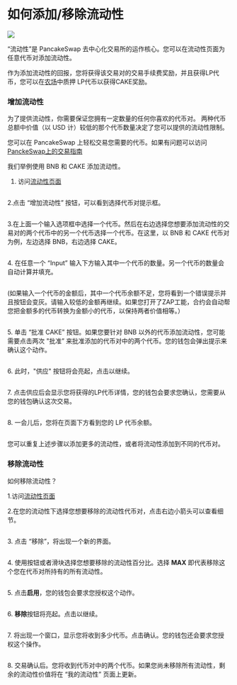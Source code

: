 # 如何添加/移除流动性

![](../../.gitbook/assets/how-to-add-remove-liquidity-header.png)

“流动性”是 PancakeSwap 去中心化交易所的运作核心。您可以在流动性页面为任意代币对添加流动性。

作为添加流动性的回报，您将获得该交易对的交易手续费奖励，并且获得LP代币，您可以在[农场](https://pancakeswap.finance/farms)中质押 LP代币以获得CAKE奖励。

### 增加流动性

为了提供流动性，你需要保证您拥有一定数量的任何你喜欢的代币对。 两种代币总额中价值（以 USD 计）较低的那个代币数量决定了您可以提供的流动性限制。

您可以在 PancakeSwap 上轻松交易您需要的代币。如果有问题可以访问 [PanckeSwap上的交易指南](ru-he-jin-hang-jiao-yi.md)

我们举例使用 BNB 和 CAKE 添加流动性。

1. 访问[流动性页面](https://exchange.pancakeswap.finance/#/pool)

<figure><img src="../../.gitbook/assets/我的流动性 0.png" alt=""><figcaption></figcaption></figure>

2.点击 “增加流动性” 按钮，可以看到选择代币对提示框。

<figure><img src="../../.gitbook/assets/选择代币对.png" alt=""><figcaption></figcaption></figure>

3.在上面一个输入选项框中选择一个代币。然后在右边选择您想要添加流动性的交易对的两个代币中的另一个代币选择一个代币。在这里，以 BNB 和 CAKE 代币对为例，左边选择 BNB，右边选择 CAKE。

<figure><img src="../../.gitbook/assets/选择bnbcake.png" alt=""><figcaption></figcaption></figure>

4\. 在任意一个 “Input” 输入下方输入其中一个代币的数量。另一个代币的数量会自动计算并填充。

<figure><img src="../../.gitbook/assets/添加流动性.png" alt=""><figcaption></figcaption></figure>

(如果输入一个代币的金额后，其中一个代币余额不足，您将看到一个错误提示并且按钮会变灰。请输入较低的金额再继续。如果您打开了ZAP工能，合约会自动帮您把金额多的代币转换为金额小的代币，以保持两者价值相等。）

<figure><img src="../../.gitbook/assets/cake不足 (1).png" alt=""><figcaption></figcaption></figure>

5\. 单击 “批准 CAKE” 按钮。如果您要针对 BNB 以外的代币添加流动性，您可能需要点击两次 "批准” 来批准添加的代币对中的两个代币。您的钱包会弹出提示来确认这个动作。

<figure><img src="../../.gitbook/assets/添加流动性 (2).png" alt=""><figcaption></figcaption></figure>

6\. 此时，"供应" 按钮将会亮起，点击以继续。

<figure><img src="../../.gitbook/assets/供应按钮.png" alt=""><figcaption></figcaption></figure>

7\. 点击供应后会显示您将获得的LP代币详情，您的钱包会要求您确认，您需要从您的钱包确认这次交易。



<figure><img src="../../.gitbook/assets/点击供应后.png" alt=""><figcaption></figcaption></figure>

8\.  一会儿后，您将在页面下方看到您的 LP 代币余额。

<figure><img src="../../.gitbook/assets/钱包中的LP代币.png" alt=""><figcaption></figcaption></figure>

您可以重复上述步骤以添加更多的流动性，或者将流动性添加到不同的代币对。

### 移除流动性

如何移除流动性？

1.访问[流动性页面](https://pancakeswap.finance/liquidity)

2.在您的流动性下选择您想要移除的流动性代币对，点击右边小箭头可以查看细节。

<figure><img src="../../.gitbook/assets/移除流动性1.png" alt=""><figcaption></figcaption></figure>

3\. 点击 “移除”，将出现一个新的界面。

<figure><img src="../../.gitbook/assets/微信截图_20220907125701.png" alt=""><figcaption></figcaption></figure>

4\. 使用按钮或者滑块选择您想要移除的流动性百分比。选择 **MAX** 即代表移除这个您在代币对所持有的所有流动性。

<figure><img src="../../.gitbook/assets/移除流动性3.png" alt=""><figcaption></figcaption></figure>

5\. 点击**启用**，您的钱包会要求您授权这个动作。

<figure><img src="../../.gitbook/assets/移除流动性4.png" alt=""><figcaption></figcaption></figure>

6\. **移除**按钮将亮起。点击以继续。

<figure><img src="../../.gitbook/assets/移除流动性5.png" alt=""><figcaption></figcaption></figure>

7\. 将出现一个窗口，显示您将收到多少代币。点击确认。您的钱包还会要求您授权这个操作。

<figure><img src="../../.gitbook/assets/移除流动性6.png" alt=""><figcaption></figcaption></figure>

8\. 交易确认后。您将收到代币对中的两个代币。如果您尚未移除所有流动性，剩余的流动性价值将在 “我的流动性” 页面上更新。
